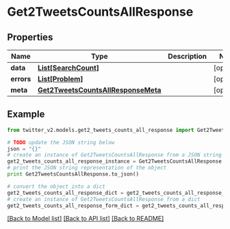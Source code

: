 # Get2TweetsCountsAllResponse


## Properties
Name | Type | Description | Notes
------------ | ------------- | ------------- | -------------
**data** | [**List[SearchCount]**](SearchCount.md) |  | [optional] 
**errors** | [**List[Problem]**](Problem.md) |  | [optional] 
**meta** | [**Get2TweetsCountsAllResponseMeta**](Get2TweetsCountsAllResponseMeta.md) |  | [optional] 

## Example

```python
from twitter_v2.models.get2_tweets_counts_all_response import Get2TweetsCountsAllResponse

# TODO update the JSON string below
json = "{}"
# create an instance of Get2TweetsCountsAllResponse from a JSON string
get2_tweets_counts_all_response_instance = Get2TweetsCountsAllResponse.from_json(json)
# print the JSON string representation of the object
print Get2TweetsCountsAllResponse.to_json()

# convert the object into a dict
get2_tweets_counts_all_response_dict = get2_tweets_counts_all_response_instance.to_dict()
# create an instance of Get2TweetsCountsAllResponse from a dict
get2_tweets_counts_all_response_form_dict = get2_tweets_counts_all_response.from_dict(get2_tweets_counts_all_response_dict)
```
[[Back to Model list]](../README.md#documentation-for-models) [[Back to API list]](../README.md#documentation-for-api-endpoints) [[Back to README]](../README.md)


